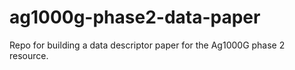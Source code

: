 # ag1000g-phase2-data-paper
Repo for building a data descriptor paper for the Ag1000G phase 2 resource.
